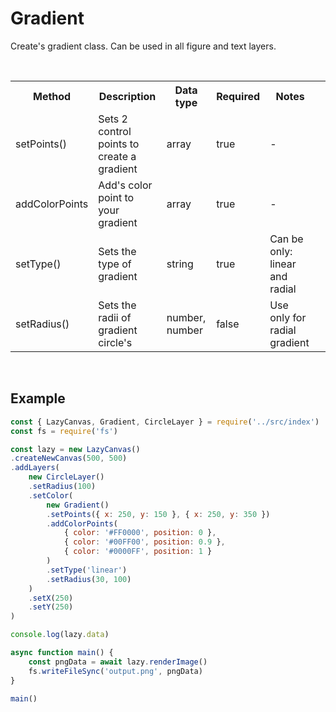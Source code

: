 # Gradient

Create's gradient class. Can be used in all figure and text layers.

<br>

<table>
    <tr>
        <th>Method</th>
        <th>Description</th>
        <th>Data type</th>
        <th>Required</th>
        <th>Notes<th>
    </tr>
    <tr>
        <td>setPoints()</td>
        <td>Sets 2 control points to create a gradient</td>
        <td>array</td>
        <td>true</td>
        <td>-</td>
    </tr>
    <tr>
        <td>addColorPoints</td>
        <td>Add's color point to your gradient</td>
        <td>array</td>
        <td>true</td>
        <td>-</td>
    </tr>
    <tr>
        <td>setType()</td>
        <td>Sets the type of gradient</td>
        <td>string</td>
        <td>true</td>
        <td>Can be only: linear and radial</td>
    </tr>
    <tr>
        <td>setRadius()</td>
        <td>Sets the radii of gradient circle's</td>
        <td>number, number</td>
        <td>false</td>
        <td>Use only for radial gradient</td>
    </tr>
</table>

<br>

## Example
```js
const { LazyCanvas, Gradient, CircleLayer } = require('../src/index')
const fs = require('fs')

const lazy = new LazyCanvas()
.createNewCanvas(500, 500)
.addLayers(
    new CircleLayer()
    .setRadius(100)
    .setColor(
        new Gradient()
        .setPoints({ x: 250, y: 150 }, { x: 250, y: 350 })
        .addColorPoints(
            { color: '#FF0000', position: 0 },
            { color: '#00FF00', position: 0.9 },
            { color: '#0000FF', position: 1 }
        )
        .setType('linear')
        .setRadius(30, 100)
    )
    .setX(250)
    .setY(250)
)

console.log(lazy.data)

async function main() {
    const pngData = await lazy.renderImage()
    fs.writeFileSync('output.png', pngData)
}

main()
```